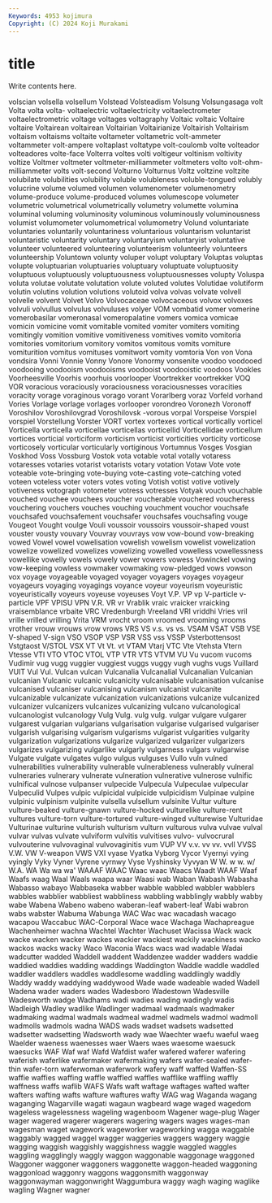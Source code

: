 ```yaml
---
Keywords: 4953 kojimura
Copyright: (C) 2024 Koji Murakami
---
```


# title

Write contents here.



volscian volsella volsellum Volstead Volsteadism Volsung Volsungasaga volt Volta
volta volta- voltaelectric voltaelectricity voltaelectrometer voltaelectrometric voltage voltages voltagraphy Voltaic
voltaic Voltaire voltaire Voltairean voltairean Voltairian Voltairianize Voltairish Voltairism voltaism
voltaisms voltaite voltameter voltametric volt-ammeter voltammeter volt-ampere voltaplast voltatype volt-coulomb
volte volteador volteadores volte-face Volterra voltes volti voltigeur voltinism voltivity
voltize Voltmer voltmeter voltmeter-milliammeter voltmeters volto volt-ohm-milliammeter volts volt-second Volturno
Volturnus Voltz voltzine voltzite volubilate volubilities volubility voluble volubleness voluble-tongued
volubly volucrine volume volumed volumen volumenometer volumenometry volume-produce volume-produced volumes
volumescope volumeter volumetric volumetrical volumetrically volumetry volumette volumina voluminal voluming
voluminosity voluminous voluminously voluminousness volumist volumometer volumometrical volumometry Volund voluntariate
voluntaries voluntarily voluntariness voluntarious voluntarism voluntarist voluntaristic voluntarity voluntary voluntaryism
voluntaryist voluntative volunteer volunteered volunteering volunteerism volunteerly volunteers volunteership Voluntown
volunty voluper volupt voluptary Voluptas voluptas volupte voluptuarian voluptuaries voluptuary
voluptuate voluptuosity voluptuous voluptuously voluptuousness voluptuousnesses volupty Voluspa voluta volutae
volutate volutation volute voluted volutes Volutidae volutiform volutin volutins volution
volutions volutoid volva volvas volvate volvell volvelle volvent Volvet Volvo
Volvocaceae volvocaceous volvox volvoxes volvuli volvullus volvulus volvuluses volyer VOM
vombatid vomer vomerine vomerobasilar vomeronasal vomeropalatine vomers vomica vomicae vomicin
vomicine vomit vomitable vomited vomiter vomiters vomiting vomitingly vomition vomitive
vomitiveness vomitives vomito vomitoria vomitories vomitorium vomitory vomitos vomitous vomits
vomiture vomiturition vomitus vomituses vomitwort vomity vomtoria Von von Vona
vondsira Vonni Vonnie Vonny Vonore Vonormy vonsenite voodoo voodooed voodooing
voodooism voodooisms voodooist voodooistic voodoos Vookles Voorheesville Voorhis voorhuis voorlooper
Voortrekker voortrekker VOQ VOR voracious voraciously voraciousness voraciousnesses voracities voracity
vorage voraginous vorago vorant Vorarlberg voraz Vorfeld vorhand Vories Vorlage
vorlage vorlages vorlooper vorondreo Voronezh Voronoff Voroshilov Voroshilovgrad Voroshilovsk -vorous
vorpal Vorspeise Vorspiel vorspiel Vorstellung Vorster VORT vortex vortexes vortical
vortically vorticel Vorticella vorticella vorticellae vorticellas vorticellid Vorticellidae vorticellum vortices
vorticial vorticiform vorticism vorticist vorticities vorticity vorticose vorticosely vorticular vorticularly
vortiginous Vortumnus Vosges Vosgian Voskhod Voss Vossburg Vostok vota votable
votal votally votaress votaresses votaries votarist votarists votary votation Votaw
Vote vote voteable vote-bringing vote-buying vote-casting vote-catching voted voteen voteless
voter voters votes voting Votish votist votive votively votiveness votograph
votometer votress votresses Votyak vouch vouchable vouched vouchee vouchees voucher
voucherable vouchered voucheress vouchering vouchers vouches vouching vouchment vouchor vouchsafe
vouchsafed vouchsafement vouchsafer vouchsafes vouchsafing vouge Vougeot Vought voulge Vouli
voussoir voussoirs voussoir-shaped voust vouster vousty vouvary Vouvray vouvrays vow
vow-bound vow-breaking vowed Vowel vowel vowelisation vowelish vowelism vowelist vowelization
vowelize vowelized vowelizes vowelizing vowelled vowelless vowellessness vowellike vowelly vowels
vowely vower vowers vowess Vowinckel vowing vow-keeping vowless vowmaker vowmaking
vow-pledged vows vowson vox voyage voyageable voyaged voyager voyagers voyages
voyageur voyageurs voyaging voyagings voyance voyeur voyeurism voyeuristic voyeuristically voyeurs
voyeuse voyeuses Voyt V.P. VP vp V-particle v-particle VPF VPISU
VPN V.R. VR vr Vrablik vraic vraicker vraicking vraisemblance vrbaite
VRC Vredenburgh Vreeland VRI vriddhi Vries vril vrille vrilled vrilling
Vrita VRM vrocht vroom vroomed vrooming vrooms vrother vrouw vrouws
vrow vrows VRS VS v.s. vs vs. VSAM VSAT VSB
VSE V-shaped V-sign VSO VSOP VSP VSR VSS vss VSSP
Vsterbottensost Vstgtaost V/STOL VSX VT Vt Vt. vt VTAM Vtarj
VTC Vte Vtehsta Vtern Vtesse VTI VTO VTOC VTOL VTP
VTR VTS VTVM VU Vu vucom vucoms Vudimir vug vugg
vuggier vuggiest vuggs vuggy vugh vughs vugs Vuillard VUIT Vul
Vul. Vulcan vulcan Vulcanalia Vulcanalial Vulcanalian Vulcanian vulcanian Vulcanic vulcanic
vulcanicity vulcanisable vulcanisation vulcanise vulcanised vulcaniser vulcanising vulcanism vulcanist vulcanite
vulcanizable vulcanizate vulcanization vulcanizations vulcanize vulcanized vulcanizer vulcanizers vulcanizes vulcanizing
vulcano vulcanological vulcanologist vulcanology Vulg Vulg. vulg vulg. vulgar vulgare
vulgarer vulgarest vulgarian vulgarians vulgarisation vulgarise vulgarised vulgariser vulgarish vulgarising
vulgarism vulgarisms vulgarist vulgarities vulgarity vulgarization vulgarizations vulgarize vulgarized vulgarizer
vulgarizers vulgarizes vulgarizing vulgarlike vulgarly vulgarness vulgars vulgarwise Vulgate vulgate
vulgates vulgo vulgus vulguses Vullo vuln vulned vulnerabilities vulnerability vulnerable
vulnerableness vulnerably vulneral vulneraries vulnerary vulnerate vulneration vulnerative vulnerose vulnific
vulnifical vulnose vulpanser vulpecide Vulpecula Vulpeculae vulpecular Vulpeculid Vulpes vulpic
vulpicidal vulpicide vulpicidism Vulpinae vulpine vulpinic vulpinism vulpinite vulsella vulsellum
vulsinite Vultur vulture vulture-beaked vulture-gnawn vulture-hocked vulturelike vulture-rent vultures vulture-torn
vulture-tortured vulture-winged vulturewise Vulturidae Vulturinae vulturine vulturish vulturism vulturn vulturous
vulva vulvae vulval vulvar vulvas vulvate vulviform vulvitis vulvitises vulvo-
vulvocrural vulvouterine vulvovaginal vulvovaginitis vum VUP VV v.v. vv vv.
vvll VVSS V.W. VW V-weapon VWS VXI vyase Vyatka Vyborg
Vycor Vyernyi vying vyingly Vyky Vyner Vyrene vyrnwy Vyse Vyshinsky
Vyvyan W W. w w. w/ W.A. WA Wa wa
wa' WAAAF WAAC Waac waac Waacs Waadt WAAF Waaf Waafs
waag Waal Waals waapa waar Waasi wab Waban Wabash Wabasha
Wabasso wabayo Wabbaseka wabber wabble wabbled wabbler wabblers wabbles wabblier
wabbliest wabbliness wabbling wabblingly wabbly wabby wabe Wabena Wabeno wabeno
waberan-leaf wabert-leaf Wabi wabron wabs wabster Wabuma Wabunga WAC Wac
wac wacadash wacago wacapou Waccabuc WAC-Corporal Wace wace Wachaga Wachapreague
Wachenheimer wachna Wachtel Wachter Wachuset Wacissa Wack wack wacke wacken
wacker wackes wackier wackiest wackily wackiness wacko wackos wacks wacky
Waco Waconia Wacs wacs wad wadable Wadai wadcutter wadded Waddell
waddent Waddenzee wadder wadders waddie waddied waddies wadding waddings Waddington
Waddle waddle waddled waddler waddlers waddles waddlesome waddling waddlingly waddly
Waddy waddy waddying waddywood Wade wade wadeable waded Wadell Wadena
wader waders wades Wadesboro Wadestown Wadesville Wadesworth wadge Wadhams wadi
wadies wading wadingly wadis Wadleigh Wadley wadlike Wadlinger wadmaal wadmaals
wadmaker wadmaking wadmal wadmals wadmeal wadmel wadmels wadmol wadmoll wadmolls
wadmols wadna WADS wads wadset wadsets wadsetted wadsetter wadsetting Wadsworth
wady wae Waechter waefu waeful waeg Waelder waeness waenesses waer
Waers waes waesome waesuck waesucks WAF Waf waf Wafd Wafdist
wafer wafered waferer wafering waferish waferlike wafermaker wafermaking wafers wafer-sealed
wafer-thin wafer-torn waferwoman waferwork wafery waff waffed Waffen-SS waffie waffies
waffing waffle waffled waffles wafflike waffling waffly waffness waffs waflib
WAFS Wafs waft waftage waftages wafted wafter wafters wafting wafts
wafture waftures wafty WAG wag Waganda wagang waganging Wagarville wagati
wagaun wagbeard wage waged wagedom wageless wagelessness wageling wagenboom Wagener
wage-plug Wager wager wagered wagerer wagerers wagering wagers wages wages-man
wagesman waget wagework wageworker wageworking wagga waggable waggably wagged waggel
wagger waggeries waggers waggery waggie wagging waggish waggishly waggishness waggle
waggled waggles waggling wagglingly waggly waggon waggonable waggonage waggoned Waggoner
waggoner waggoners waggonette waggon-headed waggoning waggonload waggonry waggons waggonsmith waggonway
waggonwayman waggonwright Waggumbura waggy wagh waging waglike wagling Wagner wagner
